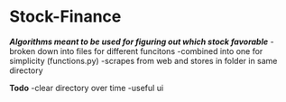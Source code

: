 # Stock-Finance
***Algorithms meant to be used for figuring out which stock favorable***
-broken down into files for different funcitons
-combined into one for simplicity (functions.py)
-scrapes from web and stores in folder in same directory


**Todo**
-clear directory over time
-useful ui
